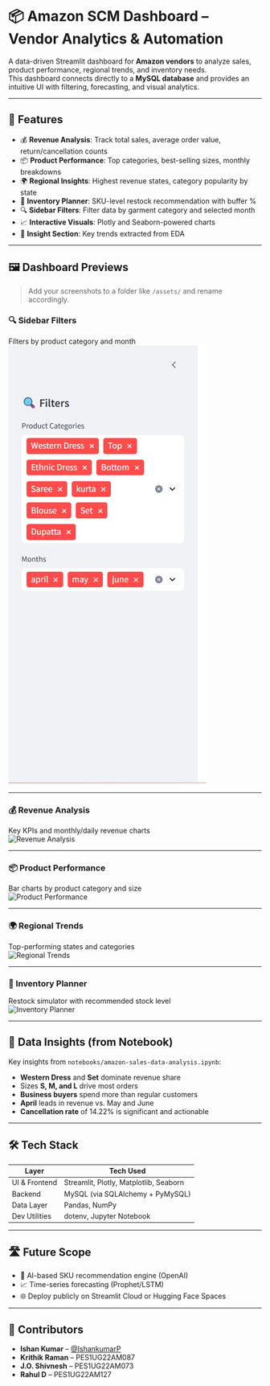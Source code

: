 # 📦 Amazon SCM Dashboard – Vendor Analytics & Automation

A data-driven Streamlit dashboard for **Amazon vendors** to analyze sales, product performance, regional trends, and inventory needs.  
This dashboard connects directly to a **MySQL database** and provides an intuitive UI with filtering, forecasting, and visual analytics.

---

## 🚀 Features

- 💰 **Revenue Analysis**: Track total sales, average order value, return/cancellation counts
- 📦 **Product Performance**: Top categories, best-selling sizes, monthly breakdowns
- 🌍 **Regional Insights**: Highest revenue states, category popularity by state
- 🔄 **Inventory Planner**: SKU-level restock recommendation with buffer %
- 🔍 **Sidebar Filters**: Filter data by garment category and selected month
- 📈 **Interactive Visuals**: Plotly and Seaborn-powered charts
- 🧠 **Insight Section**: Key trends extracted from EDA

---

## 🖼 Dashboard Previews

> Add your screenshots to a folder like `/assets/` and rename accordingly.

### 🔍 Sidebar Filters
Filters by product category and month  
![Sidebar Filters](assets/sidebar_filters.png)

---

### 💰 Revenue Analysis
Key KPIs and monthly/daily revenue charts  
![Revenue Analysis](assets/Revenue_analysis)

---

### 📦 Product Performance
Bar charts by product category and size  
![Product Performance](assets/Product_performance)

---

### 🌍 Regional Trends
Top-performing states and categories  
![Regional Trends](assets/Regional_trends)

---

### 🔄 Inventory Planner
Restock simulator with recommended stock level  
![Inventory Planner](assets/Inventory_planner)

---

## 🧠 Data Insights (from Notebook)

Key insights from `notebooks/amazon-sales-data-analysis.ipynb`:

- **Western Dress** and **Set** dominate revenue share
- Sizes **S, M, and L** drive most orders
- **Business buyers** spend more than regular customers
- **April** leads in revenue vs. May and June
- **Cancellation rate** of 14.22% is significant and actionable

---

## 🛠 Tech Stack

| Layer        | Tech Used |
|--------------|-----------|
| UI & Frontend | Streamlit, Plotly, Matplotlib, Seaborn |
| Backend       | MySQL (via SQLAlchemy + PyMySQL) |
| Data Layer    | Pandas, NumPy |
| Dev Utilities | dotenv, Jupyter Notebook |

---

## 🛣️ Future Scope

- 🤖 AI-based SKU recommendation engine (OpenAI)
- 📈 Time-series forecasting (Prophet/LSTM)
- 🌐 Deploy publicly on Streamlit Cloud or Hugging Face Spaces

---

## 👥 Contributors

- **Ishan Kumar** – [@IshankumarP](https://github.com/IshankumarP)
- **Krithik Raman** – PES1UG22AM087
- **J.O. Shivnesh** – PES1UG22AM073
- **Rahul D** – PES1UG22AM127
